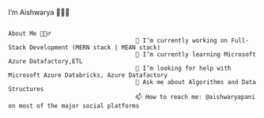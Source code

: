 I’m Aishwarya 👨🏻‍💻




                                                                             About Me 💁🏻‍♂️
                                        🔭 I’m currently working on Full-Stack Development (MERN stack | MEAN stack)
                                        🌱 I’m currently learning Microsoft Azure Datafactory,ETL
                                        🤔 I’m looking for help with Microsoft Azure Databricks, Azure Datafactory
                                        💬 Ask me about Algorithms and Data Structures
                                        📫 How to reach me: @aishwaryapani on most of the major social platforms


<!---
aish1698/aish1698 is a ✨ special ✨ repository because its `README.md` (this file) appears on your GitHub profile.
You can click the Preview link to take a look at your changes.
--->
